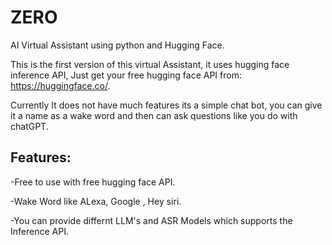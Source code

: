 # ZERO
AI Virtual Assistant using python and Hugging Face.

This is the first version of this virtual Assistant, it uses hugging face inference API, Just get your free hugging face API from: https://huggingface.co/.

Currently It does not have much features its a simple chat bot, you can give it a name as a wake word and then can ask questions like you do with chatGPT.



## Features:

  -Free to use with free hugging face API.
  
  -Wake Word like ALexa, Google , Hey siri.
  
  -You can provide differnt LLM's and ASR Models which supports the Inference API.
